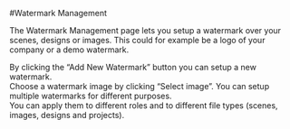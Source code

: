 #Watermark Management

The Watermark Management page lets you setup a watermark over your scenes, designs or images. This could for example be a logo of your company or a demo watermark.

By clicking the “Add New Watermark” button you can setup a new watermark.<br />
Choose a watermark image by clicking “Select image”. You can setup multiple watermarks for different purposes.<br />
You can apply them to different roles and to different file types (scenes, images, designs and projects).
